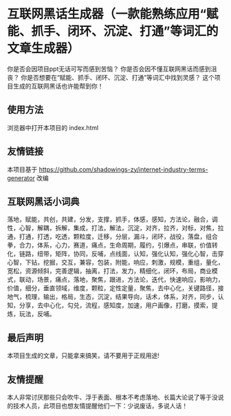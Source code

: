 # 互联网黑话生成器（一款能熟练应用“赋能、抓手、闭环、沉淀、打通”等词汇的文章生成器）

你是否会因项目ppt无话可写而感到苦恼？
你是否会因不懂互联网黑话而感到沮丧？
你是否想要在“赋能、抓手、闭环、沉淀、打通”等词汇中找到灵感？
这个项目生成的互联网黑话也许能帮到你！

## 使用方法

浏览器中打开本项目的 index.html

## 友情链接
本项目基于 https://github.com/shadowings-zy/internet-industry-terms-generator 改编

## 互联网黑话小词典
落地，赋能，共创，共建，分发，支撑，抓手，体感，感知，方法论，融合，调性，心智，解耦，拆解，集成，打法，解法，沉淀，对齐，拉齐，对标，对焦，拉通，打通，打透，吃透，颗粒度，迁移，分层，漏斗，闭环，战役，落盘，组合拳，合力，体系，心力，赛道，痛点，生命周期，履约，引爆点，串联，价值转化，链路，纽带，矩阵，协同，反哺，点线面，认知，强化认知，强化心智，击穿心智，下钻，挖掘，交互，兼容，包装，附能，响应，刺激，规模，重组，量化，宽松，资源倾斜，完善逻辑，抽离，打法，发力，精细化，闭环，布局，商业模式，联动，场景，痛点，落地，聚焦，跟进，方法论，迭代，快速响应，影响力，价值，细分，垂直领域，维度，颗粒，定性定量，聚焦，去中心化，关键路径，接地气，梳理，输出，格局，生态，沉淀，结果导向，话术，体系，对齐，同步，认知，分享，去中心化，勾兑，流程，感知度，加速，用户画像，打磨，摸索，提炼，玩法，反哺。

## 最后声明

本项目生成的文章，只能拿来搞笑，请不要用于正规用途!

## 友情提醒

本人非常讨厌那些只会吹牛、浮于表面、根本不考虑落地、长篇大论说了等于没说的技术人员，此项目也想友情提醒他们一下：少说废话，多说人话！
